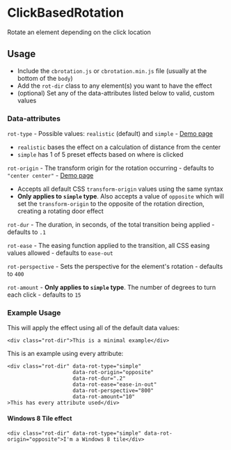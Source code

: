 ClickBasedRotation
==================

Rotate an element depending on the click location

## Usage
 - Include the `cbrotation.js` or `cbrotation.min.js` file (usually at the bottom of the `body`)
 - Add the `rot-dir` class to any element(s) you want to have the effect
 - (optional) Set any of the data-attributes listed below to valid, custom values

### Data-attributes

`rot-type` - Possible values: `realistic` (default) and `simple` - [Demo page](http://zachsaucier.github.io/ClickBasedRotation/demo-type.html)

 - `realistic` bases the effect on a calculation of distance from the center
 - `simple` has 1 of 5 preset effects based on where is clicked

`rot-origin` -  The transform origin for the rotation occurring - defaults to `"center center"` - [Demo page](http://zachsaucier.github.io/ClickBasedRotation/demo-origin.html)

 - Accepts all default CSS `transform-origin` values using the same syntax
 - **Only applies to `simple` type**. Also accepts a value of `opposite` which will set the `transform-origin` to the opposite of the rotation direction, creating a rotating door effect

`rot-dur` - The duration, in seconds, of the total transition being applied - defaults to `.1`

`rot-ease` - The easing function applied to the transition, all CSS easing values allowed - defaults to `ease-out`

`rot-perspective` - Sets the perspective for the element's rotation - defaults to `400`

`rot-amount` - **Only applies to `simple` type**. The number of degrees to turn each click - defaults to `15`

### Example Usage

This will apply the effect using all of the default data values:

    <div class="rot-dir">This is a minimal example</div>

This is an example using every attribute:

    <div class="rot-dir" data-rot-type="simple" 
                         data-rot-origin="opposite" 
                         data-rot-dur=".2" 
                         data-rot-ease="ease-in-out" 
                         data-rot-perspective="800" 
                         data-rot-amount="10"
    >This has every attribute used</div>

#### Windows 8 Tile effect

    <div class="rot-dir" data-rot-type="simple" data-rot-origin="opposite">I'm a Windows 8 tile</div>